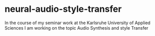# neural-audio-style-transfer
In the course of my seminar work at the Karlsruhe University of Applied Sciences I am working on the topic 
Audio Synthesis and  style Transfer
